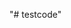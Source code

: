 "# testcode" 
<!-- location:
F:\pythonn\news24\mynews>
cmd: python manage.py runserver -->
<!-- pip install -r requirements.txt -->
<!-- python -m pip install Pillow -->